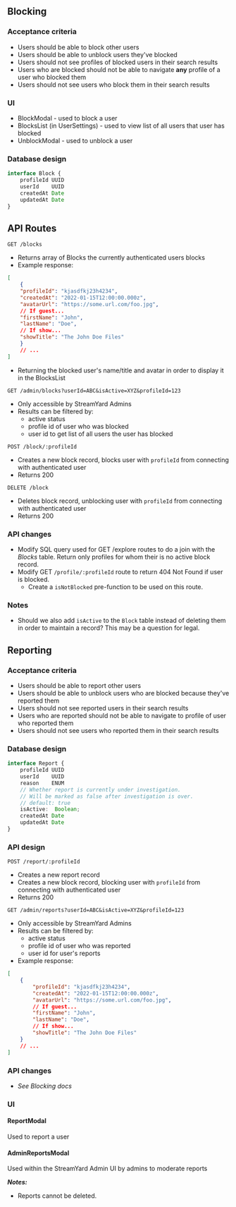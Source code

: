 
## Blocking

### Acceptance criteria
- Users should be able to block other users
- Users should be able to unblock users they've blocked
- Users should not see profiles of blocked users in their search results
- Users who are blocked should not be able to navigate **any** profile of a user who blocked them
- Users should not see users who block them in their search results
    

### UI
- BlockModal - used to block a user
- BlocksList (in UserSettings) - used to view list of all users that user has blocked
- UnblockModal - used to unblock a user

### Database design
```ts
interface Block {
    profileId UUID
    userId    UUID
    createdAt Date
    updatedAt Date
}
```

## API Routes

`GET /blocks`
- Returns array of Blocks the currently authenticated users blocks
- Example response:
```json
[
    {
    "profileId": "kjasdfkj23h4234",
    "createdAt": "2022-01-15T12:00:00.000z",
    "avatarUrl": "https://some.url.com/foo.jpg",
    // If guest...
    "firstName": "John",
    "lastName": "Doe",
    // If show...
    "showTitle": "The John Doe Files"
    }
    // ...
]
```
- Returning the blocked user's name/title and avatar in order to display it in the BlocksList

`GET /admin/blocks?userId=ABC&isActive=XYZ&profileId=123`
- Only accessible by StreamYard Admins
- Results can be filtered by:
    - active status
    - profile id of user who was blocked
    - user id to get list of all users the user has blocked

`POST /block/:profileId`
- Creates a new block record, blocks user with `profileId` from connecting with authenticated user
- Returns 200

`DELETE /block`
- Deletes block record, unblocking user with `profileId` from connecting with authenticated user
- Returns 200

### API changes
- Modify SQL query used for GET /explore routes to do a join with the *Blocks* table. Return only profiles for whom their is no active block record.
- Modify GET `/profile/:profileId` route to return 404 Not Found if user is blocked.
    - Create a `isNotBlocked` pre-function to be used on this route.

### Notes
- Should we also add `isActive` to the `Block` table instead of deleting them in order to maintain a record? This may be a question for legal.

## Reporting

### Acceptance criteria
- Users should be able to report other users
- Users should be able to unblock users who are blocked because they've reported them
- Users should not see reported users in their search results
- Users who are reported should not be able to navigate to profile of user who reported them
- Users should not see users who reported them in their search results

### Database design
```ts
interface Report {
    profileId UUID
    userId    UUID
    reason    ENUM
    // Whether report is currently under investigation. 
    // Will be marked as false after investigation is over.
    // default: true
    isActive:  Boolean;
    createdAt Date
    updatedAt Date
}
```

### API design
`POST /report/:profileId`
- Creates a new report record
- Creates a new block record, blocking user with `profileId` from connecting with authenticated user
- Returns 200

`GET /admin/reports?userId=ABC&isActive=XYZ&profileId=123`
- Only accessible by StreamYard Admins
- Results can be filtered by:
    - active status
    - profile id of user who was reported
    - user id for user's reports
- Example response:
```json
[
    {
        "profileId": "kjasdfkj23h4234",
        "createdAt": "2022-01-15T12:00:00.000z",
        "avatarUrl": "https://some.url.com/foo.jpg",
        // If guest...
        "firstName": "John",
        "lastName": "Doe",
        // If show...
        "showTitle": "The John Doe Files"
    }
    // ...
]
```

### API changes
- *See Blocking docs*

### UI
#### **ReportModal**
Used to report a user

#### **AdminReportsModal**
Used within the StreamYard Admin UI by admins to moderate reports

***Notes:***
- Reports cannot be deleted.